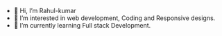 - 👋 Hi, I’m Rahul-kumar
- 👀 I’m interested in web development, Coding and Responsive designs.
- 🌱 I’m currently learning Full stack Development.

<!---
Rahul-krx/Rahul-krx is a ✨ special ✨ repository because its `README.md` (this file) appears on your GitHub profile.
You can click the Preview link to take a look at your changes.
--->
